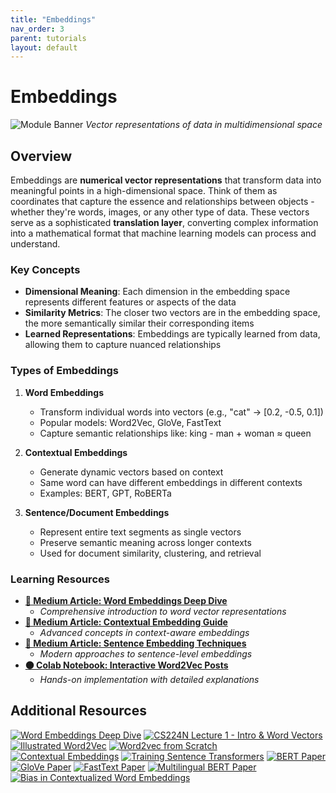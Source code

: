 ```yaml
---
title: "Embeddings"
nav_order: 3
parent: tutorials
layout: default
---
```


# Embeddings

![Module Banner](https://github.com/user-attachments/assets/944f2cce-c66d-4c51-a443-cebc151055ff)
*Vector representations of data in multidimensional space*

## Overview
Embeddings are **numerical vector representations** that transform data into meaningful points in a high-dimensional space. Think of them as coordinates that capture the essence and relationships between objects - whether they're words, images, or any other type of data. These vectors serve as a sophisticated **translation layer**, converting complex information into a mathematical format that machine learning models can process and understand.

### Key Concepts
- **Dimensional Meaning**: Each dimension in the embedding space represents different features or aspects of the data
- **Similarity Metrics**: The closer two vectors are in the embedding space, the more semantically similar their corresponding items
- **Learned Representations**: Embeddings are typically learned from data, allowing them to capture nuanced relationships

### Types of Embeddings
1. **Word Embeddings**
   - Transform individual words into vectors (e.g., "cat" → [0.2, -0.5, 0.1])
   - Popular models: Word2Vec, GloVe, FastText
   - Capture semantic relationships like: king - man + woman ≈ queen

2. **Contextual Embeddings**
   - Generate dynamic vectors based on context
   - Same word can have different embeddings in different contexts
   - Examples: BERT, GPT, RoBERTa

3. **Sentence/Document Embeddings**
   - Represent entire text segments as single vectors
   - Preserve semantic meaning across longer contexts
   - Used for document similarity, clustering, and retrieval

### Learning Resources
- **[📄 Medium Article: Word Embeddings Deep Dive](https://medium.com/@mshojaei77/from-words-to-vectors-a-gentle-introduction-to-word-embeddings-eaadb1654778)**
  - *Comprehensive introduction to word vector representations*
- **[📄 Medium Article: Contextual Embedding Guide](https://medium.com/@mshojaei77/beyond-one-word-one-meaning-contextual-embeddings-187b48c6fc27)**
  - *Advanced concepts in context-aware embeddings*
- **[📄 Medium Article: Sentence Embedding Techniques](https://medium.com/@mshojaei77/beyond-words-mastering-sentence-embeddings-for-semantic-nlp-dc852b1382ba)**
  - *Modern approaches to sentence-level embeddings*
- **[🟠 Colab Notebook: Interactive Word2Vec Posts](https://colab.research.google.com/drive/1dVkCRF0RKWWSP_QQq79LHNYGhead14d0?usp=sharing)**
  - *Hands-on implementation with detailed explanations*


## Additional Resources

[![Word Embeddings Deep Dive](https://badgen.net/badge/Posts/Word%20Embeddings%20Deep%20Dive/pink)](https://lilianweng.github.io/posts/2017-10-15-word-embedding/)
[![CS224N Lecture 1 - Intro & Word Vectors](https://badgen.net/badge/Video/CS224N%20Lecture%201%20-%20Intro%20&%20Word%20Vectors/red)](https://www.youtube.com/watch?v=rmVRLeJRkl4)
[![Illustrated Word2Vec](https://badgen.net/badge/Posts/Illustrated%20Word2Vec/pink)](https://jalammar.github.io/illustrated-word2vec/)
[![Word2vec from Scratch](https://badgen.net/badge/Posts/Word2vec%20from%20Scratch/pink)](https://jaketae.github.io/study/word2vec/)
[![Contextual Embeddings](https://badgen.net/badge/Paper/Contextual%20Embeddings/purple)](https://www.cs.princeton.edu/courses/archive/spring20/cos598C/lectures/lec3-contextualized-word-embeddings.pdf)
[![Training Sentence Transformers](https://badgen.net/badge/Posts/Training%20Sentence%20Transformers/pink)](https://huggingface.co/blog/train-sentence-transformers)
[![BERT Paper](https://badgen.net/badge/Paper/BERT%20Paper/purple)](https://arxiv.org/abs/2204.03503)
[![GloVe Paper](https://badgen.net/badge/Paper/GloVe%20Paper/purple)](https://www.semanticscholar.org/paper/67b692bbfd29c5a30cfd1046efd5f85eecd1ea86)
[![FastText Paper](https://badgen.net/badge/Paper/FastText%20Paper/purple)](https://www.semanticscholar.org/paper/d23e59abcae6ba653ba45dcc0ef975438890a3a4)
[![Multilingual BERT Paper](https://badgen.net/badge/Paper/Multilingual%20BERT%20Paper/purple)](https://www.semanticscholar.org/paper/0b0bc70b48aebe608d53a955990cb08f73de5a7d)
[![Bias in Contextualized Word Embeddings](https://badgen.net/badge/Paper/Bias%20in%20Contextualized%20Embeddings/purple)](https://www.semanticscholar.org/paper/5ea2104a039921633f75a9f4b986b515ddbe96d7)